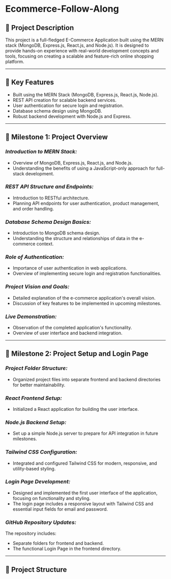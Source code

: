 # Ecommerce-Follow-Along

## 📜 Project Description  
This project is a full-fledged E-Commerce Application built using the MERN stack (MongoDB, Express.js, React.js, and Node.js). It is designed to provide hands-on experience with real-world development concepts and tools, focusing on creating a scalable and feature-rich online shopping platform.

---

## 🌟 Key Features  
- Built using the MERN Stack (MongoDB, Express.js, React.js, Node.js).  
- REST API creation for scalable backend services.  
- User authentication for secure login and registration.  
- Database schema design using MongoDB.  
- Robust backend development with Node.js and Express.  

---

## 🚀 Milestone 1: Project Overview  

### *Introduction to MERN Stack:*  
- Overview of MongoDB, Express.js, React.js, and Node.js.  
- Understanding the benefits of using a JavaScript-only approach for full-stack development.  

### *REST API Structure and Endpoints:*  
- Introduction to RESTful architecture.  
- Planning API endpoints for user authentication, product management, and order handling.  

### *Database Schema Design Basics:*  
- Introduction to MongoDB schema design.  
- Understanding the structure and relationships of data in the e-commerce context.  

### *Role of Authentication:*  
- Importance of user authentication in web applications.  
- Overview of implementing secure login and registration functionalities.  

### *Project Vision and Goals:*  
- Detailed explanation of the e-commerce application's overall vision.  
- Discussion of key features to be implemented in upcoming milestones.  

### *Live Demonstration:*  
- Observation of the completed application's functionality.  
- Overview of user interface and backend integration.  

---

## 🚀 Milestone 2: Project Setup and Login Page  

### *Project Folder Structure:*  
- Organized project files into separate frontend and backend directories for better maintainability.  

### *React Frontend Setup:*  
- Initialized a React application for building the user interface.  

### *Node.js Backend Setup:*  
- Set up a simple Node.js server to prepare for API integration in future milestones.  

### *Tailwind CSS Configuration:*  
- Integrated and configured Tailwind CSS for modern, responsive, and utility-based styling.  

### *Login Page Development:*  
- Designed and implemented the first user interface of the application, focusing on functionality and styling.  
- The login page includes a responsive layout with Tailwind CSS and essential input fields for email and password.  

### *GitHub Repository Updates:*  
The repository includes:  
- Separate folders for frontend and backend.  
- The functional Login Page in the frontend directory.  

---

## 📂 Project Structure
